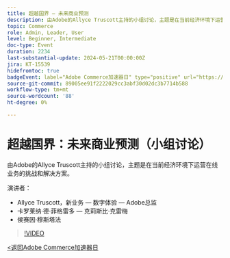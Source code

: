 ```yaml
---
title: 超越国界 — 未来商业预测
description: 由Adobe的Allyce Truscott主持的小组讨论，主题是在当前经济环境下运营在线业务的挑战和解决方案。
topic: Commerce
role: Admin, Leader, User
level: Beginner, Intermediate
doc-type: Event
duration: 2234
last-substantial-update: 2024-05-21T00:00:00Z
jira: KT-15539
hidefromtoc: true
badgeEvent: label="Adobe Commerce加速器日" type="positive" url="https://experienceleague.adobe.com/en/docs/events/apac-commerce-recordings/2024/overview"
source-git-commit: 89005ee91f2222029cc3abf30d02dc3b7714b588
workflow-type: tm+mt
source-wordcount: '88'
ht-degree: 0%

---
```



# 超越国界：未来商业预测（小组讨论）

由Adobe的Allyce Truscott主持的小组讨论，主题是在当前经济环境下运营在线业务的挑战和解决方案。

演讲者：

+ Allyce Truscott，新业务 — 数字体验 — Adobe总监
+ 卡罗莱纳·德·菲格雷多 — 克莉斯比·克雷梅
+ 侯赛因·穆斯塔法

>[!VIDEO](https://video.tv.adobe.com/v/3429265/?learn=on)

[&lt;返回Adobe Commerce加速器日](./overview.md)